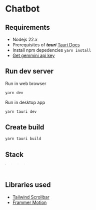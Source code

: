 # Chatbot

## Requirements

- Nodejs 22.x 
- Prerequisites of ***tauri*** [Tauri Docs](https://v1.tauri.app/v1/guides/getting-started/prerequisites/)
- Install npm depedencies ```yarn install```
- [Get gemmini api key](https://ai.google.dev/gemini-api/docs/api-key)

## Run dev server 

Run in web browser
```bash
yarn dev
```

Run in desktop app
```bash
yarn tauri dev
```

## Create build
```bash
yarn tauri build
```

## Stack 
<div style="display: flex; gap: 10px;">
  <div style="width: 10px; height: 25px;">
    <a href="https://v2.tauri.app/" target="_blank">
      <img src="https://svgl.app/library/tauri.svg" alt="Tauri" style="width: 10%; height: 10%;">
    </a>
  </div>
  <div style="width: 10px; height: 10px;">
    <a href="https://nextjs.org/" target="_blank">
      <img src="https://svgl.app/library/nextjs_icon_dark.svg" alt="Next.js" style="width: 10%; height: 10%;">
    </a>
  </div>
  <div style="width: 10px; height: 10px;">
    <a href="https://ui.shadcn.com/" target="_blank">
      <img src="https://svgl.app/library/shadcn-ui_dark.svg" alt="Shadcn UI" style="width: 10%; height: 10%;">
    </a>
  </div>
  <div style="width: 10px; height: 10px;">
    <a href="https://tailwindcss.com/" target="_blank">
      <img src="https://svgl.app/library/tailwindcss.svg" alt="Tailwind CSS" style="width: 10%; height: 10%;">
    </a>
  </div>
</div>

## Libraries used
- [Tailwind Scrollbar](https://www.npmjs.com/package/tailwind-scrollbar)
- [Frammer Motion](https://motion.dev/docs)
